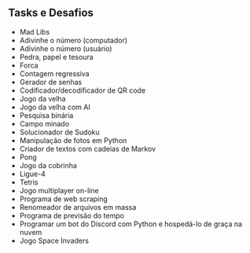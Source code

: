 ## Tasks e Desafios

- Mad Libs
- Adivinhe o número (computador)
- Adivinhe o número (usuário)
- Pedra, papel e tesoura
- Forca
- Contagem regressiva
- Gerador de senhas
- Codificador/decodificador de QR code
- Jogo da velha
- Jogo da velha com AI
- Pesquisa binária
- Campo minado
- Solucionador de Sudoku
- Manipulação de fotos em Python
- Criador de textos com cadeias de Markov
- Pong
- Jogo da cobrinha
- Ligue-4
- Tetris
- Jogo multiplayer on-line
- Programa de web scraping
- Renomeador de arquivos em massa
- Programa de previsão do tempo
- Programar um bot do Discord com Python e hospedá-lo de graça na nuvem
- Jogo Space Invaders